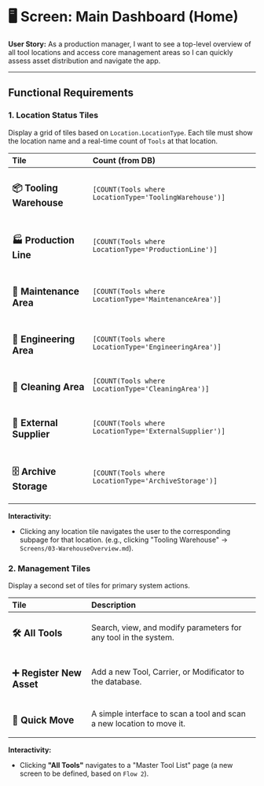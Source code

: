 # 🖥️ Screen: Main Dashboard (Home)

**User Story:** As a production manager, I want to see a top-level overview of all tool locations and access core management areas so I can quickly assess asset distribution and navigate the app.

---

## Functional Requirements

### 1. Location Status Tiles
Display a grid of tiles based on `Location.LocationType`. Each tile must show the location name and a real-time count of `Tools` at that location.

| Tile | Count (from DB) |
| :--- | :--- |
| <h3>📦 Tooling Warehouse</h3> | `[COUNT(Tools where LocationType='ToolingWarehouse')]` |
| <h3>🏭 Production Line</h3> | `[COUNT(Tools where LocationType='ProductionLine')]` |
| <h3>🔧 Maintenance Area</h3> | `[COUNT(Tools where LocationType='MaintenanceArea')]` |
| <h3>🔬 Engineering Area</h3> | `[COUNT(Tools where LocationType='EngineeringArea')]` |
| <h3>🧼 Cleaning Area</h3> | `[COUNT(Tools where LocationType='CleaningArea')]` |
| <h3>🚚 External Supplier</h3> | `[COUNT(Tools where LocationType='ExternalSupplier')]` |
| <h3>🗄️ Archive Storage</h3> | `[COUNT(Tools where LocationType='ArchiveStorage')]` |

**Interactivity:**
* Clicking any location tile navigates the user to the corresponding subpage for that location. (e.g., clicking "Tooling Warehouse" -> `Screens/03-WarehouseOverview.md`).

### 2. Management Tiles
Display a second set of tiles for primary system actions.

| Tile | Description |
| :--- | :--- |
| <h3>🛠️ All Tools</h3> | Search, view, and modify parameters for any tool in the system. |
| <h3>➕ Register New Asset</h3> | Add a new Tool, Carrier, or Modificator to the database. |
| <h3>🔄 Quick Move</h3> | A simple interface to scan a tool and scan a new location to move it. |

**Interactivity:**
* Clicking **"All Tools"** navigates to a "Master Tool List" page (a new screen to be defined, based on `Flow 2`).
